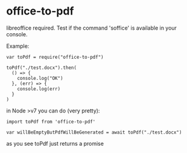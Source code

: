 office-to-pdf
=====

libreoffice required. 
Test if the command 'soffice' is available in your console.

Example:
```
var toPdf = require("office-to-pdf")

toPdf("./test.docx").then(
  () => {
    console.log("OK")
  }, (err) => {
    console.log(err)
  }
)

```

in Node >v7 you can do (very pretty):

```
import toPdf from 'office-to-pdf'

var willBeEmptyButPdfWillBeGenerated = await toPdf("./test.docx")

```

as you see toPdf just returns a promise
